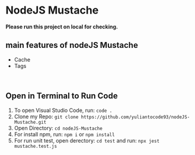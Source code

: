 # NodeJS Mustache

**Please run this project on local for checking.**

## main features of nodeJS Mustache

- Cache
- Tags

<br />

## Open in Terminal to Run Code

1.  To open Visual Studio Code, run: `code .`
2.  Clone my Repo: `git clone https://github.com/yuliantocode93/nodeJS-Mustache.git`
3.  Open Directory: `cd nodeJS-Mustache`
4.  For install npm, run: `npm i` or `npm install`
5.  For run unit test, open derectory: `cd test` and run: `npx jest mustache.test.js`
